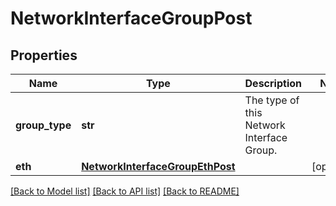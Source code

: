 # NetworkInterfaceGroupPost

## Properties
Name | Type | Description | Notes
------------ | ------------- | ------------- | -------------
**group_type** | **str** | The type of this Network Interface Group. | 
**eth** | [**NetworkInterfaceGroupEthPost**](NetworkInterfaceGroupEthPost.md) |  | [optional] 

[[Back to Model list]](../README.md#documentation-for-models) [[Back to API list]](../README.md#documentation-for-api-endpoints) [[Back to README]](../README.md)

